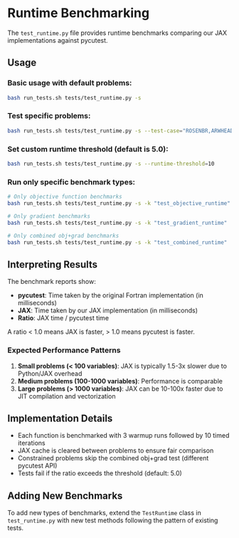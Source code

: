 # Runtime Benchmarking

The `test_runtime.py` file provides runtime benchmarks comparing our JAX implementations against pycutest.

## Usage

### Basic usage with default problems:
```bash
bash run_tests.sh tests/test_runtime.py -s
```

### Test specific problems:
```bash
bash run_tests.sh tests/test_runtime.py -s --test-case="ROSENBR,ARWHEAD,HS10"
```

### Set custom runtime threshold (default is 5.0):
```bash
bash run_tests.sh tests/test_runtime.py -s --runtime-threshold=10
```

### Run only specific benchmark types:
```bash
# Only objective function benchmarks
bash run_tests.sh tests/test_runtime.py -s -k "test_objective_runtime"

# Only gradient benchmarks  
bash run_tests.sh tests/test_runtime.py -s -k "test_gradient_runtime"

# Only combined obj+grad benchmarks
bash run_tests.sh tests/test_runtime.py -s -k "test_combined_runtime"
```

## Interpreting Results

The benchmark reports show:
- **pycutest**: Time taken by the original Fortran implementation (in milliseconds)
- **JAX**: Time taken by our JAX implementation (in milliseconds)
- **Ratio**: JAX time / pycutest time

A ratio < 1.0 means JAX is faster, > 1.0 means pycutest is faster.

### Expected Performance Patterns

1. **Small problems (< 100 variables)**: JAX is typically 1.5-3x slower due to Python/JAX overhead
2. **Medium problems (100-1000 variables)**: Performance is comparable
3. **Large problems (> 1000 variables)**: JAX can be 10-100x faster due to JIT compilation and vectorization

## Implementation Details

- Each function is benchmarked with 3 warmup runs followed by 10 timed iterations
- JAX cache is cleared between problems to ensure fair comparison
- Constrained problems skip the combined obj+grad test (different pycutest API)
- Tests fail if the ratio exceeds the threshold (default: 5.0)

## Adding New Benchmarks

To add new types of benchmarks, extend the `TestRuntime` class in `test_runtime.py` with new test methods following the pattern of existing tests.